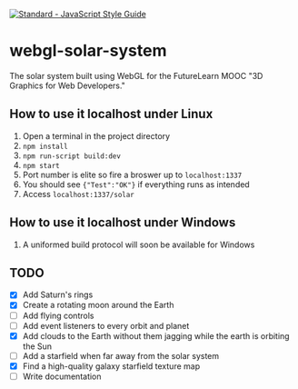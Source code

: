 [![Standard - JavaScript Style Guide](https://img.shields.io/badge/code%20style-standard-brightgreen.svg)](http://standardjs.com/)

# webgl-solar-system
The solar system built using WebGL for the FutureLearn MOOC "3D Graphics for Web Developers."

## How to use it localhost under Linux
1. Open a terminal in the project directory
2. `npm install`
3. `npm run-script build:dev`
4. `npm start`
5. Port number is elite so fire a broswer up to `localhost:1337`
6. You should see `{"Test":"OK"}` if everything runs as intended
7. Access `localhost:1337/solar`

## How to use it localhost under Windows
1. A uniformed build protocol will soon be available for Windows

## TODO
- [X] Add Saturn's rings
- [X] Create a rotating moon around the Earth
- [ ] Add flying controls
- [ ] Add event listeners to every orbit and planet
- [X] Add clouds to the Earth without them jagging while the earth is orbiting the Sun
- [ ] Add a starfield when far away from the solar system
- [X] Find a high-quality galaxy starfield texture map
- [ ] Write documentation
